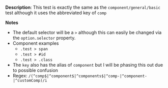 __Description__: This test is exactly the same as the `component/general/basic` test although it uses the abbreviated key of `comp`

__Notes__

- The default selector will be a `>` although this can easily be changed via the `option.selector` property.
- Component examples
    + `.test > span`
    + `.test > #id`
    + `.test > .class`
- The `key` also has the alias of `component` but I will be phasing this out due to possible confusion
- Regex: `/(^comp$|^component$|^components$|^comp-|^component-|^customComp)/i`